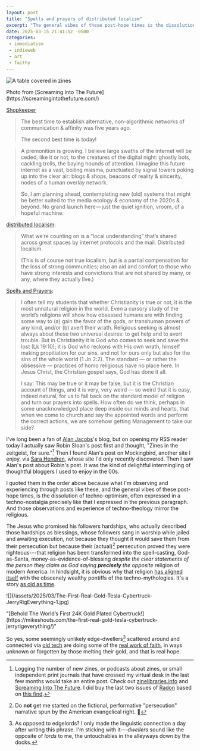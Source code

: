 ```yaml
---
layout: post
title: "Spells and prayers of distributed localism"
excerpt: "The general vibes of these post-hope times is the dissolution of techno-optimism, often expressed in a techno-nostalgia...and the experience of techno-theology mirror the religious"
date: 2025-03-15 21:41:52 -0500
categories: 
 - immediatism
 - indieweb
 - art
 - faithy
---
```


![](/assets/2025/03/zines.png "A table covered in zines")
<p class="caption" markdown="1">Photo from [Screaming Into The Future](https://screamingintothefuture.com/)</p>

[Shopkeeper](https://www.robinsloan.com/newsletters/shopkeeper/)

> The best time to establish alternative, non-algorithmic networks of communication & affinity was five years ago.
>
> The second best time is today!

> A premonition is growing. I believe large swaths of the internet will be ceded, like it or not, to the creatures of the digital night: ghostly bots, cackling trolls, the baying hounds of attention. I imagine this future internet as a vast, boiling miasma, punctuated by signal towers poking up into the clear air: blogs & shops, beacons of reality & sincerity, nodes of a human overlay network.
> 
> So, I am planning ahead, contemplating new (old) systems that might be better suited to the media ecology & economy of the 2020s & beyond. No grand launch here — just the quiet ignition, vroom, of a hopeful machine:

[distributed localism](https://blog.ayjay.org/distributed-localism/):

> What we’re counting on is a “local understanding” that’s shared across great spaces by internet protocols and the mail. Distributed localism.
> 
> (This is of course not true localism, but is a partial compensation for the loss of strong communities; also an aid and comfort to those who have strong interests and convictions that are not shared by many, or any, where they actually live.) 

[Spells and Prayers](https://mbird.com/religion/prayer/spells-and-prayers/):

> I often tell my students that whether Christianity is true or not, it is the most unnatural religion in the world. Even a cursory study of the world’s religions will show how obsessed humans are with finding some way to (a) gain the favor of the gods, or transhuman powers of any kind, and/or (b) avert their wrath. Religious seeking is almost always about these two universal desires: to get help and to avert trouble. But in Christianity it is God who comes to seek and save the lost (Lk 19:10); it is God who reckons with His own wrath, himself making propitiation for our sins, and not for ours only but also for the sins of the whole world (1 Jn 2:2). The standard — or rather the obsessive — practices of homo religiosus have no place here. In Jesus Christ, the Christian gospel says, God has done it all.
> 
> I say: This may be true or it may be false, but it is the Christian account of things, and it is very, very weird — so weird that it is easy, indeed natural, for us to fall back on the standard model of religion and turn our prayers into spells. How often do we think, perhaps in some unacknowledged place deep inside our minds and hearts, that when we come to church and say the appointed words and perform the correct actions, we are somehow getting Management to take our side?

I've long been a fan of [Alan Jacobs](https://blog.ayjay.org/about/)'s blog, but on opening my RSS reader today I actually saw Robin Sloan's post first and thought, "Zines in the zeitgeist, for sure."[^1] Then I found Alan's post on Mockingbird, another site I enjoy, via [Sara Hendren](https://sarahendren.com/2025/02/26/the-standard-practices-have-no-place/), whose site I'd only recently discovered. Then I saw Alan's post about Robin's post. It was the kind of delightful intermingling of thoughtful bloggers I used to enjoy in the 00s.

I quoted them in the order above because what I'm observing and experiencing through posts like these, and the general vibes of these post-hope times, is the dissolution of techno-optimism, often expressed in a techno-nostalgia precisely like that I expressed in the previous paragraph. And those observations and experience of techno-theology mirror the religious. 

The Jesus who promised his followers hardships, who actually described those hardships as blessings, whose followers sang in worship while jailed and awaiting execution, not because they thought it would save them from their persecution but because their (actual)[^2] persecution proved they were righteous---that religion has been transformed into the spell-casting, God-as-Santa, money-as-evidence-of-blessing _despite the clear statements of the person they claim as God saying **precisely** the opposite_ religion of modern America. In hindsight, it is obvious why that religion [has aligned itself](/writings/my-new-church/#finally "All bow down and worship the new technology pastor’s well-funded multi-media cutting-edge super-cool world-renown projection of God on the wall. Once you get your Starbucks in the lobby why don’t you meet with one of our counselors up front here?") with the obscenely wealthy pontiffs of the techno-mythologies. It's a story [as old as time](https://en.wikipedia.org/wiki/Golden_calf).

<div markdown="1" class="small_img" style="margin-bottom:0">
![](/assets/2025/03/The-First-Real-Gold-Tesla-Cybertruck-JerryRigEverything-1.jpg)
<p class="caption" markdown="1">"[Behold The World’s First 24K Gold Plated Cybertruck!](https://mikeshouts.com/the-first-real-gold-tesla-cybertruck-jerryrigeverything/)"</p>
</div>

So yes, some seemingly unlikely edge-dwellers[^3] scattered around and connected via [old tech](https://en.wikipedia.org/wiki/RSS) are doing some of the [real work of faith](/writings/easter-eggs/), in ways unknown or forgotten by those melting their gold, and that is real hope.

[^1]: Logging the number of new zines, or podcasts about zines, or small independent print journals that have crossed my virtual desk in the last few months would take an entire post. Check out [zinelibraries.info](https://www.zinelibraries.info/) and [Screaming Into The Future](https://screamingintothefuture.com/). I did buy the last two issues of [Radon](https://www.radonjournal.com) based on [this find](/2025/02/15/the-ai-predicted-american-salvation/).

[^2]: Do **not** get me started on the fictional, performative "persecution" narrative spun by the American evangelical right. 🤮

[^3]: As opposed to edgelords? I only made the linguistic connection a day after writing this phrase. I'm sticking with it---_dwellers_ sound like the opposite of _lords_ to me, the untouchables in the alleyways down by the docks.